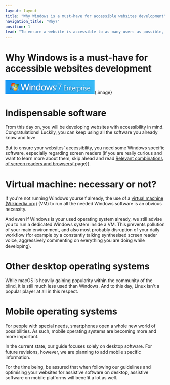 ```yaml
---
layout: layout
title: "Why Windows is a must-have for accessible websites development"
navigation_title: "Why?"
position: 1
lead: "To ensure a website is accessible to as many users as possible, it is important to make sure it is working on the most wide spread assistive software. At the time being, most users with special needs have Windows specific software running. That's the reason why you need to have a Windows environment available to you, whether you like it or not."
---
```


# Why Windows is a must-have for accessible websites development

![Windows 7 logo](_media/windows-7-logo.png){.image}

# Indispensable software

From this day on, you will be developing websites with accessibility in mind. Congratulations! Luckily, you can keep using all the software you already know and love.

But to ensure your websites' accessibility, you need some Windows specific software, especially regarding screen readers (if you are really curious and want to learn more about them, skip ahead and read [Relevant combinations of screen readers and browsers](/knowledge/desktop-screen-readers/relevant-combos){.page}).

# Virtual machine: necessary or not?

If you're not running Windows yourself already, the use of a [virtual machine (Wikipedia.org)](https://en.wikipedia.org/wiki/Virtual_machine) (VM) to run all the needed Windows software is an obvious necessity.

And even if Windows is your used operating system already, we still advise you to run a dedicated Windows system inside a VM. This prevents pollution of your main environment, and also most probably disruption of your daily workflow (for example by a constantly talking synthesised screen reader voice, aggressively commenting on everything you are doing while developing).

# Other desktop operating systems

While macOS is heavily gaining popularity within the community of the blind, it is still much less used than Windows. And to this day, Linux isn't a popular player at all in this respect.

# Mobile operating systems

For people with special needs, smartphones open a whole new world of possibilities. As such, mobile operating systems are becoming more and more important.

In the current state, our guide focuses solely on desktop software. For future revisions, however, we are planning to add mobile specific information.

For the time being, be assured that when following our guidelines and optimising your websites for assistive software on desktop, assistive software on mobile platforms will benefit a lot as well.